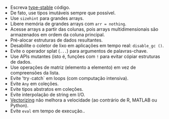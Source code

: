 - Escreva
  [type-stable](https://www.johnmyleswhite.com/notebook/2013/12/06/writing-type-stable-code-in-julia)
  código.
- De fato, use tipos imutáveis sempre que possível.
- Use `sizehint` para grandes arrays.
- Libere memória de grandes arrays com `arr = nothing`.
- Acesse arrays a partir das colunas, pois arrays multidimensionais são armazenados em ordem da coluna principal.
- Pré-alocar estruturas de dados resultantes.
- Desabilite o coletor de lixo em aplicações em tempo real: `disable_gc ()`.
- Evite o operador splat (`...`) para argumentos de palavras-chave.
- Use APIs mutantes (isto é, funções com `!` para evitar cópiar estruturas de dados.
- Use operações de matriz (elemento a elemento) em vez de compreensões da lista.
- Evite 'try`-`catch` em loops (com computação intensiva).
- Evite `Any` em coleções.
- Evite tipos abstratos em coleções.
- Evite interpolação de string em I/O.
- [Vectorizing](https://www.johnmyleswhite.com/notebook/2013/12/22/the-relationship-between-vectorized-and-devectorized-code "https://www.johnmyleswhite.com/notebook/2013/12/22/the-relationship-between-vectorized-and-devectorized-code")
  não melhora a velocidade (ao contrário de R, MATLAB ou Python).
- Evite `eval` em tempo de execução..